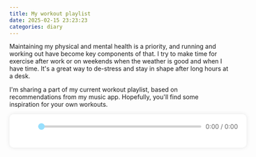 ```yaml
---
title: My workout playlist
date: 2025-02-15 23:23:23
categories: diary
---
```


Maintaining my physical and mental health is a priority, and running and working out have become key components of that. I try to make time for exercise after work or on weekends when the weather is good and when I have time. It's a great way to de-stress and stay in shape after long hours at a desk.

<!--more-->

I'm sharing a part of my current workout playlist, based on recommendations from my music app. Hopefully, you'll find some inspiration for your own workouts.

<link rel="stylesheet" href="https://cdnjs.cloudflare.com/ajax/libs/font-awesome/6.0.0-beta3/css/all.min.css">
<style>
    .player-container {
        width: 640px;
        max-width: 100%;
        margin: 0 auto;
        background-color: #fff;
        border-radius: 10px;
        box-shadow: 0 0 10px rgba(0,0,0,0.1);
        padding: 20px;
    }
    #player {
        display: none;
    }
    .video-list {
        margin-bottom: 20px;
    }
    .video-item {
        display: flex;
        align-items: center;
        margin-bottom: 10px;
        padding: 10px;
        border-radius: 5px;
        transition: background-color 0.3s;
        justify-content: space-between; /* Add this */
    }
    .video-item:hover {
        background-color: #f0f0f0;
    }
    .video-item.active {
        background-color: #e0e0e0;
    }
    .video-item-info {
        display: flex;
        align-items: center;
        cursor: pointer; /* Make the thumbnail and title clickable */
    }
    .video-item img {
        width: 120px;
        height: 90px;
        margin-right: 10px;
        border-radius: 5px;
    }
    .controls {
        display: flex;
        align-items: center;
        justify-content: space-between;
        margin-bottom: 20px;
    }
    #progress-bar {
        flex-grow: 1;
        margin: 0 10px;
        -webkit-appearance: none;
        height: 5px;
        border-radius: 5px;
        background: #d3d3d3;
        outline: none;
    }
    #progress-bar::-webkit-slider-thumb {
        -webkit-appearance: none;
        appearance: none;
        width: 15px;
        height: 15px;
        border-radius: 50%;
        background: #97dffd;
        cursor: pointer;
    }
    button {
        background-color: transparent;
        border: none;
        cursor: pointer;
        font-size: 24px;
        color: #97dffd;
    }
    .time-display {
        font-size: 14px;
        color: #666;
    }
    .youtube-link-button {
        background-color: #e74c3c; /* Red */
        color: white;
        border: none;
        padding: 8px 12px;
        border-radius: 5px;
        cursor: pointer;
        font-size: 14px;
        transition: background-color 0.3s;
    }
    .youtube-link-button:hover {
        background-color: #c0392b; /* Darker red */
    }
    .fluid-vids {
        padding: 0 !important;
        padding-top: 0px !important;
    }
</style>

<div class="player-container">
        <div class="controls">
        <button id="prev"><i class="fas fa-step-backward"></i></button>
        <button id="play-pause"><i class="fas fa-play"></i></button>
        <button id="next"><i class="fas fa-step-forward"></i></button>
        <input type="range" id="progress-bar" min="0" max="100" value="0">
        <span class="time-display">
            <span id="current-time">0:00</span> / <span id="duration">0:00</span>
        </span>
    </div>
    <div id="player"></div>
    <div class="video-list" id="video-list"></div>
</div>

<script src="https://www.youtube.com/iframe_api"></script>
<script>
    let player;
    let progressBar;
    let playPauseButton;
    let currentTimeSpan;
    let durationSpan;
    let playlist = ['ApXoWvfEYVU', 'vjFoj6nSPTM', '3UbjgjfYC-I', 'E9T78bT26sk', '4CSokyrdVgE', 'tLsJQ5srVQA', 'aSZUJJWXzAU', 'Zasx9hjo4WY', 't_N88_sndVs', 'ug0L5S2Qzwg', 'SJKeDG8lw04', 'x6JJTVol-iI', 'qAgPH1CWiAw', 'pgcZJqfCL80', 'HYsz1hP0BFo', 'RIDiNoRD69k', '_gPDULwKOkY'];
    let currentVideoIndex = 0;
    let isPlayerReady = false;
    let videoListCreated = false;
    function onYouTubeIframeAPIReady() {
        player = new YT.Player('player', {
            height: '360',
            width: '640',
            videoId: '',
            events: {
                'onReady': onPlayerReady,
                'onStateChange': onPlayerStateChange
            }
        });
    }
    function onPlayerReady(event) {
        isPlayerReady = true;
        progressBar = document.getElementById('progress-bar');
        playPauseButton = document.getElementById('play-pause');
        currentTimeSpan = document.getElementById('current-time');
        durationSpan = document.getElementById('duration');
        playPauseButton.addEventListener('click', togglePlayPause);
        progressBar.addEventListener('input', seekTo);
        document.getElementById('prev').addEventListener('click', playPreviousVideo);
        document.getElementById('next').addEventListener('click', playNextVideo);
        setInterval(updateProgressBar, 1000);
        createVideoList().then(() => {
            videoListCreated = true;
        });
    }
    function onPlayerStateChange(event) {
        if (event.data == YT.PlayerState.ENDED) {
            playNextVideo();
        }
    }
    function togglePlayPause() {
        if (!videoListCreated) return;
        if (player.getPlayerState() == YT.PlayerState.PLAYING) {
            player.pauseVideo();
            playPauseButton.innerHTML = '<i class="fas fa-play"></i>';
        } else {
            // Start playing from the beginning if no video is loaded, or resume
            if (player.getPlayerState() == YT.PlayerState.UNSTARTED || player.getVideoData().video_id === undefined) {
                loadVideo(playlist[currentVideoIndex]);
            } else {
                player.playVideo();
            }
            playPauseButton.innerHTML = '<i class="fas fa-pause"></i>';
        }
    }
    function seekTo() {
        if (!videoListCreated) return;
        const seekToTime = player.getDuration() * (progressBar.value / 100);
        player.seekTo(seekToTime, true);
    }
    function updateProgressBar() {
        if (!videoListCreated) return;
        if (player && player.getCurrentTime && player.getDuration) {
            const currentTime = player.getCurrentTime();
            const duration = player.getDuration();
            const percentage = (currentTime / duration) * 100;
            progressBar.value = percentage;
            currentTimeSpan.textContent = formatTime(currentTime);
            durationSpan.textContent = formatTime(duration);
        }
    }
    function formatTime(time) {
        const minutes = Math.floor(time / 60);
        const seconds = Math.floor(time % 60);
        return `${minutes}:${seconds.toString().padStart(2, '0')}`;
    }
    function loadVideo(videoId) {
        if (isPlayerReady && player && player.loadVideoById) {
            player.loadVideoById(videoId);
            updateActiveVideo();
            playPauseButton.innerHTML = '<i class="fas fa-pause"></i>';
        } else {
            console.error('Player not ready');
        }
    }
    function playPreviousVideo() {
        if (!videoListCreated) return;
        currentVideoIndex = (currentVideoIndex - 1 + playlist.length) % playlist.length;
        loadVideo(playlist[currentVideoIndex]);
    }
    function playNextVideo() {
        if (!videoListCreated) return;
        currentVideoIndex = (currentVideoIndex + 1) % playlist.length;
        loadVideo(playlist[currentVideoIndex]);
    }
    async function createVideoList() {
        const videoList = document.getElementById('video-list');
        videoList.innerHTML = ''; // Clear existing items
        for (let index = 0; index < playlist.length; index++) {
            const videoId = playlist[index];
            try {
                const response = await fetch(`https://noembed.com/embed?url=https://www.youtube.com/watch?v=${videoId}`);
                const data = await response.json();
                const videoItem = document.createElement('div');
                videoItem.className = 'video-item';
                // Make the thumbnail and title clickable
                const videoItemInfo = document.createElement('div');
                videoItemInfo.className = 'video-item-info';
                videoItemInfo.innerHTML = `
                    <img src="${data.thumbnail_url}" alt="${data.title}">
                    <span>${data.title}</span>
                `;
                videoItemInfo.addEventListener('click', () => {
                    currentVideoIndex = index;
                    loadVideo(videoId);
                });
                videoItem.appendChild(videoItemInfo);
                // YouTube link button
                const youtubeLinkButton = document.createElement('button');
                youtubeLinkButton.className = 'youtube-link-button';
                youtubeLinkButton.innerHTML = '<i class="fab fa-youtube"></i>';
                youtubeLinkButton.addEventListener('click', (event) => {
                    event.stopPropagation(); // Prevent triggering video selection
                    window.open(`https://www.youtube.com/watch?v=${videoId}`, '_blank');
                });
                videoItem.appendChild(youtubeLinkButton);
                videoList.appendChild(videoItem);
            } catch (error) {
                console.error('Error fetching video data:', error);
            }
        }
    }
    function updateActiveVideo() {
        if (!videoListCreated) return;
        const videoItems = document.querySelectorAll('.video-item');
        videoItems.forEach((item, index) => {
            if (index === currentVideoIndex) {
                item.classList.add('active');
            } else {
                item.classList.remove('active');
            }
        });
    }
</script>